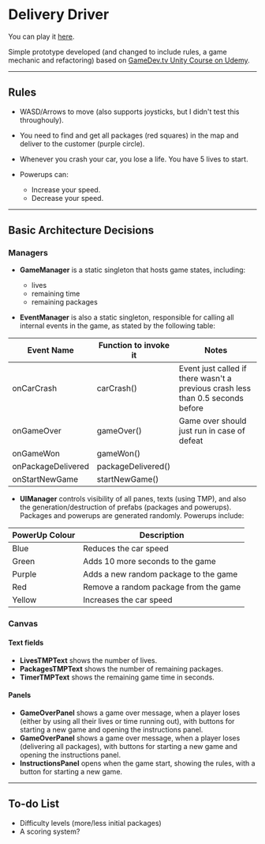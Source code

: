# Delivery Driver

You can play it [here](https://friarhob.github.io/delivery-driver).

Simple prototype developed (and changed to include rules, a game mechanic and refactoring) based on [GameDev.tv Unity Course on Udemy](https://www.udemy.com/course/unitycourse/).

---

## Rules

* WASD/Arrows to move (also supports joysticks, but I didn't test this throughouly).

* You need to find and get all packages (red squares) in the map and deliver to the customer (purple circle).

* Whenever you crash your car, you lose a life. You have 5 lives to start.

* Powerups can:
  - Increase your speed.
  - Decrease your speed.

---

## Basic Architecture Decisions

### Managers

* **GameManager** is a static singleton that hosts game states, including:
  - lives
  - remaining time
  - remaining packages

* **EventManager** is also a static singleton, responsible for calling all internal events in the game, as stated by the following table:

|Event Name|Function to invoke it|Notes|
|--|--|--|
|onCarCrash|carCrash()|Event just called if there wasn't a previous crash less than 0.5 seconds before|
|onGameOver|gameOver()|Game over should just run in case of defeat|
|onGameWon|gameWon()||
|onPackageDelivered|packageDelivered()||
|onStartNewGame|startNewGame()||

* **UIManager** controls visibility of all panes, texts (using TMP), and also the generation/destruction of prefabs (packages and powerups). Packages and powerups are generated randomly. Powerups include:

|PowerUp Colour|Description
|--|--|
|Blue|Reduces the car speed|
|Green|Adds 10 more seconds to the game|
|Purple|Adds a new random package to the game|
|Red|Remove a random package from the game|
|Yellow|Increases the car speed|


### Canvas

#### Text fields

* **LivesTMPText** shows the number of lives.
* **PackagesTMPText** shows the number of remaining packages.
* **TimerTMPText** shows the remaining game time in seconds.

#### Panels

* **GameOverPanel** shows a game over message, when a player loses (either by using all their lives or time running out), with buttons for starting a new game and opening the instructions panel.
* **GameOverPanel** shows a game over message, when a player loses (delivering all packages), with buttons for starting a new game and opening the instructions panel.
* **InstructionsPanel** opens when the game start, showing the rules, with a button for starting a new game.

---

## To-do List

* Difficulty levels (more/less initial packages)
* A scoring system?